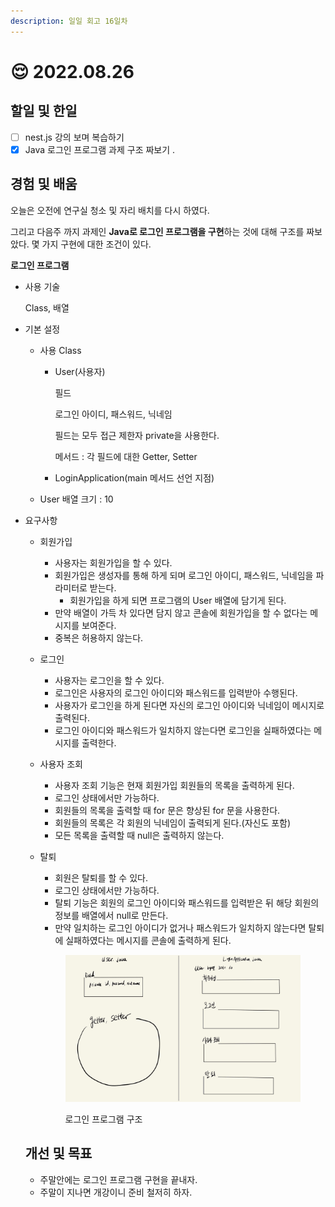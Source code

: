 ```yaml
---
description: 일일 회고 16일차
---
```


# 😌 2022.08.26

## 할일 및 한일

* [ ] nest.js 강의 보며 복습하기
* [x] Java 로그인 프로그램 과제 구조 짜보기 .

## 경험 및 배움

오늘은 오전에 연구실 청소 및 자리 배치를 다시 하였다.

그리고 다음주 까지 과제인 **Java로 로그인 프로그램을 구현**하는 것에 대해 구조를 짜보았다. 몇 가지 구현에 대한 조건이 있다.

**로그인 프로그램**

*   사용 기술

    Class, 배열
* 기본 설정
  * 사용 Class
    *   User(사용자)

        필드

        로그인 아이디, 패스워드, 닉네임

        필드는 모두 접근 제한자 private을 사용한다.

        메서드 : 각 필드에 대한 Getter, Setter
    * LoginApplication(main 메서드 선언 지점)
  * User 배열 크기 : 10
*   요구사항

    * 회원가입
      * 사용자는 회원가입을 할 수 있다.
      * 회원가입은 생성자를 통해 하게 되며 로그인 아이디, 패스워드, 닉네임을 파라미터로 받는다.
        * 회원가입을 하게 되면 프로그램의 User 배열에 담기게 된다.
      * 만약 배열이 가득 차 있다면 담지 않고 콘솔에 회원가입을 할 수 없다는 메시지를 보여준다.
      * 중복은 허용하지 않는다.
    * 로그인
      * 사용자는 로그인을 할 수 있다.
      * 로그인은 사용자의 로그인 아이디와 패스워드를 입력받아 수행된다.
      * 사용자가 로그인을 하게 된다면 자신의 로그인 아이디와 닉네임이 메시지로 출력된다.
      * 로그인 아이디와 패스워드가 일치하지 않는다면 로그인을 실패하였다는 메시지를 출력한다.
    * 사용자 조회
      * 사용자 조회 기능은 현재 회원가입 회원들의 목록을 출력하게 된다.
      * 로그인 상태에서만 가능하다.
      * 회원들의 목록을 출력할 때 for 문은 향상된 for 문을 사용한다.
      * 회원들의 목록은 각 회원의 닉네임이 출력되게 된다.(자신도 포함)
      * 모든 목록을 출력할 때 null은 출력하지 않는다.
    *   탈퇴

        * 회원은 탈퇴를 할 수 있다.
        * 로그인 상태에서만 가능하다.
        * 탈퇴 기능은 회원의 로그인 아이디와 패스워드를 입력받은 뒤 해당 회원의 정보를 배열에서 null로 만든다.
        * 만약 일치하는 로그인 아이디가 없거나 패스워드가 일치하지 않는다면 탈퇴에 실패하였다는 메시지를 콘솔에 출력하게 된다.



        <figure><img src="../.gitbook/assets/image (2).png" alt=""><figcaption><p>로그인 프로그램 구조</p></figcaption></figure>

    ## 개선 및 목표 &#x20;

    * 주말안에는 로그인 프로그램 구현을 끝내자.
    * 주말이 지나면 개강이니 준비 철저히 하자.
